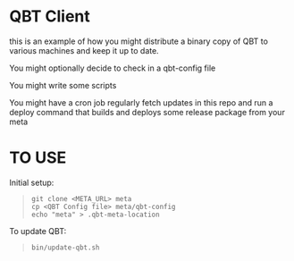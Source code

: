 # QBT Client

this is an example of how you might distribute a binary copy of QBT to various
machines and keep it up to date.

You might optionally decide to check in a qbt-config file

You might write some scripts

You might have a cron job regularly fetch updates in this repo and run a deploy
command that builds and deploys some release package from your meta

# TO USE

Initial setup:

>     git clone <META_URL> meta
>     cp <QBT Config file> meta/qbt-config
>     echo "meta" > .qbt-meta-location

To update QBT:

>     bin/update-qbt.sh


